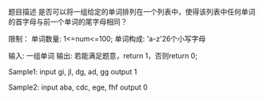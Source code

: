 题目描述
是否可以将一组给定的单词排列在一个列表中，使得该列表中任何单词的首字母与前一个单词的尾字母相同？

限制：
	单词数量: 1<=num<=100;
	单词构成: 'a-z'26个小写字母

输入:
	一组单词
输出:
	若能满足题意，return 1，否则return 0;

Sample1:
input
	gi, jl, dg, ad, gg
output
	1

Sample2:
input
	aba, cdc, ege, fhf
output
	0
